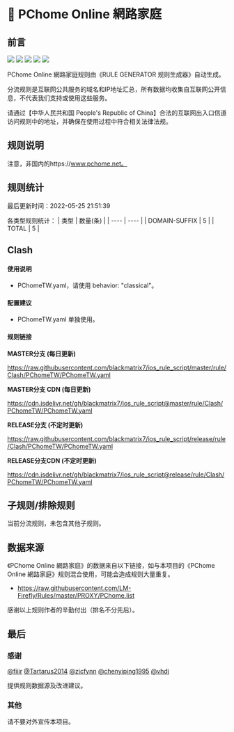 # 🧸 PChome Online 網路家庭

## 前言

![](https://shields.io/badge/-移除重复规则-ff69b4) ![](https://shields.io/badge/-DOMAIN与DOMAIN--SUFFIX合并-green) ![](https://shields.io/badge/-DOMAIN--SUFFIX间合并-critical) ![](https://shields.io/badge/-DOMAIN--SUFFIX与DOMAIN--KEYWORD合并-blue) ![](https://shields.io/badge/-IP--CIDR(6)合并-blueviolet) 

PChome Online 網路家庭规则由《RULE GENERATOR 规则生成器》自动生成。

分流规则是互联网公共服务的域名和IP地址汇总，所有数据均收集自互联网公开信息，不代表我们支持或使用这些服务。

请通过【中华人民共和国 People's Republic of China】合法的互联网出入口信道访问规则中的地址，并确保在使用过程中符合相关法律法规。

## 规则说明
注意，非国内的https://www.pchome.net。

## 规则统计

最后更新时间：2022-05-25 21:51:39

各类型规则统计：
| 类型 | 数量(条)  | 
| ---- | ----  |
| DOMAIN-SUFFIX | 5  | 
| TOTAL | 5  | 


## Clash 

#### 使用说明
- PChomeTW.yaml，请使用 behavior: "classical"。

#### 配置建议
- PChomeTW.yaml 单独使用。

#### 规则链接
**MASTER分支 (每日更新)**

https://raw.githubusercontent.com/blackmatrix7/ios_rule_script/master/rule/Clash/PChomeTW/PChomeTW.yaml

**MASTER分支 CDN (每日更新)**

https://cdn.jsdelivr.net/gh/blackmatrix7/ios_rule_script@master/rule/Clash/PChomeTW/PChomeTW.yaml

**RELEASE分支 (不定时更新)**

https://raw.githubusercontent.com/blackmatrix7/ios_rule_script/release/rule/Clash/PChomeTW/PChomeTW.yaml

**RELEASE分支CDN (不定时更新)**

https://cdn.jsdelivr.net/gh/blackmatrix7/ios_rule_script@release/rule/Clash/PChomeTW/PChomeTW.yaml

## 子规则/排除规则


当前分流规则，未包含其他子规则。

## 数据来源

《PChome Online 網路家庭》的数据来自以下链接，如与本项目的《PChome Online 網路家庭》规则混合使用，可能会造成规则大量重复。

- https://raw.githubusercontent.com/LM-Firefly/Rules/master/PROXY/PChome.list


感谢以上规则作者的辛勤付出（排名不分先后）。

## 最后

### 感谢

[@fiiir](https://github.com/fiiir) [@Tartarus2014](https://github.com/Tartarus2014) [@zjcfynn](https://github.com/zjcfynn) [@chenyiping1995](https://github.com/chenyiping1995) [@vhdj](https://github.com/vhdj)

提供规则数据源及改进建议。

### 其他

请不要对外宣传本项目。